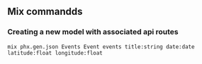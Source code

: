 ## Mix commandds
### Creating a new model with associated api routes
    mix phx.gen.json Events Event events title:string date:date latitude:float longitude:float